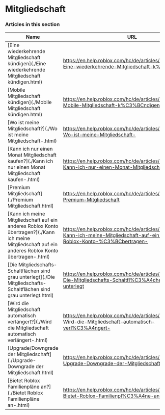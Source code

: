 # Mitgliedschaft  
### Articles in this section
Name|URL
-|-
[Eine wiederkehrende Mitgliedschaft kündigen](./Eine wiederkehrende Mitgliedschaft kündigen.html) |https://en.help.roblox.com/hc/de/articles/203312540-Eine-wiederkehrende-Mitgliedschaft-k%C3%BCndigen
[Mobile Mitgliedschaft kündigen](./Mobile Mitgliedschaft kündigen.html) |https://en.help.roblox.com/hc/de/articles/360029312472-Mobile-Mitgliedschaft-k%C3%BCndigen
[Wo ist meine Mitgliedschaft?](./Wo ist meine Mitgliedschaft-.html) |https://en.help.roblox.com/hc/de/articles/360029482412-Wo-ist-meine-Mitgliedschaft-
[Kann ich nur einen Monat Mitgliedschaft kaufen?](./Kann ich nur einen Monat Mitgliedschaft kaufen-.html) |https://en.help.roblox.com/hc/de/articles/203312780-Kann-ich-nur-einen-Monat-Mitgliedschaft-kaufen-
[Premium Mitgliedschaft](./Premium Mitgliedschaft.html) |https://en.help.roblox.com/hc/de/articles/360024256251-Premium-Mitgliedschaft
[Kann ich meine Mitgliedschaft auf ein anderes Roblox Konto übertragen?](./Kann ich meine Mitgliedschaft auf ein anderes Roblox Konto übertragen-.html) |https://en.help.roblox.com/hc/de/articles/203312640-Kann-ich-meine-Mitgliedschaft-auf-ein-anderes-Roblox-Konto-%C3%BCbertragen-
[Die Mitgliedschafts-Schaltflächen sind grau unterlegt](./Die Mitgliedschafts-Schaltflächen sind grau unterlegt.html) |https://en.help.roblox.com/hc/de/articles/203312690-Die-Mitgliedschafts-Schaltfl%C3%A4chen-sind-grau-unterlegt
[Wird die Mitgliedschaft  automatisch verlängert?](./Wird die Mitgliedschaft  automatisch verlängert-.html) |https://en.help.roblox.com/hc/de/articles/203312630-Wird-die-Mitgliedschaft-automatisch-verl%C3%A4ngert-
[Upgrade/Downgrade der Mitgliedschaft](./Upgrade-Downgrade der Mitgliedschaft.html) |https://en.help.roblox.com/hc/de/articles/203312750-Upgrade-Downgrade-der-Mitgliedschaft
[Bietet Roblox Familienpläne an?](./Bietet Roblox Familienpläne an-.html) |https://en.help.roblox.com/hc/de/articles/203312610-Bietet-Roblox-Familienpl%C3%A4ne-an-